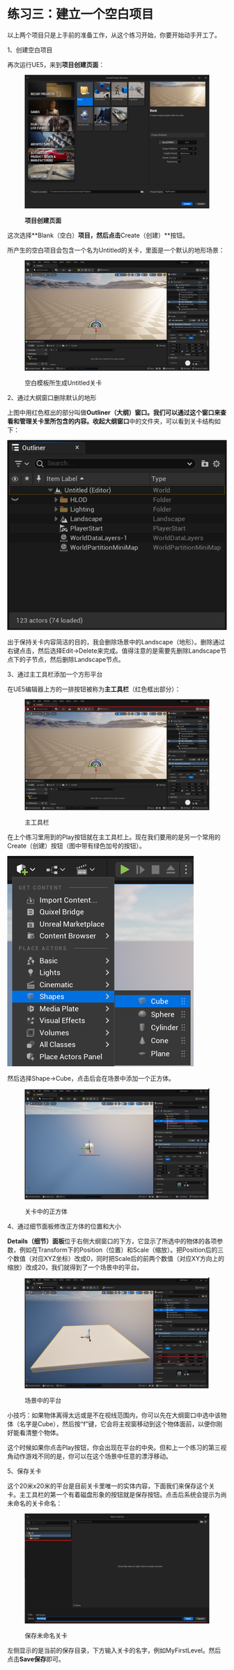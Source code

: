 # 练习三：建立一个空白项目

以上两个项目只是上手前的准备工作，从这个练习开始，你要开始动手开工了。

1、创建空白项目

再次运行UE5，来到**项目创建页面**：

<figure><img src=".gitbook/assets/image (8) (1).png" alt=""><figcaption><p><strong>项目创建页面</strong></p></figcaption></figure>

这次选择**Blank（空白）**项目，然后点击**Create（创建）**按钮。

所产生的空白项目会包含一个名为Untitled的关卡，里面是一个默认的地形场景：

<figure><img src=".gitbook/assets/image (15).png" alt=""><figcaption><p>空白模板所生成Untitled关卡</p></figcaption></figure>

2、通过大纲窗口删除默认的地形

上图中用红色框出的部分叫做**Outliner（大纲）**窗口。我们可以通过这个窗口来查看和管理关卡里所包含的内容。收起**大纲窗口**中的文件夹，可以看到关卡结构如下：

![](<.gitbook/assets/image (12).png>)

出于保持关卡内容简洁的目的，我会删除场景中的Landscape（地形）。删除通过右键点击，然后选择Edit->Delete来完成。值得注意的是需要先删除Landscape节点下的子节点，然后删除Landscape节点。

3、通过主工具栏添加一个方形平台

在UE5编辑器上方的一排按钮被称为**主工具栏**（红色框出部分）：

<figure><img src=".gitbook/assets/image (16).png" alt=""><figcaption><p>主工具栏</p></figcaption></figure>

在上个练习里用到的Play按钮就在主工具栏上。现在我们要用的是另一个常用的Create（创建）按钮（图中带有绿色加号的按钮）。

![](<.gitbook/assets/image (14).png>)

然后选择Shape->Cube，点击后会在场景中添加一个正方体。

<figure><img src=".gitbook/assets/image (4) (1) (1).png" alt=""><figcaption><p>关卡中的正方体</p></figcaption></figure>

4、通过细节面板修改正方体的位置和大小

**Details（细节）面板**位于右侧大纲窗口的下方，它显示了所选中的物体的各项参数，例如在Transform下的Position（位置）和Scale（缩放）。把Position后的三个数值（对应XYZ坐标）改成0，同时把Scale后的前两个数值（对应XY方向上的缩放）改成20，我们就得到了一个场景中的平台。

<figure><img src=".gitbook/assets/image (5) (1).png" alt=""><figcaption><p>场景中的平台</p></figcaption></figure>

小技巧：如果物体离得太远或是不在视线范围内，你可以先在大纲窗口中选中该物体（名字是Cube），然后按“f”键，它会将主视窗移动到这个物体面前，以便你刚好能看清整个物体。

这个时候如果你点击Play按钮，你会出现在平台的中央。但和上一个练习的第三视角动作游戏不同的是，你可以在这个场景中任意的漂浮移动。

5、保存关卡

这个20米x20米的平台是目前关卡里唯一的实体内容，下面我们来保存这个关卡。主工具栏的第一个有着磁盘形象的按钮就是保存按钮。点击后系统会提示为尚未命名的关卡命名：

<figure><img src=".gitbook/assets/image (1) (1) (1) (1).png" alt=""><figcaption><p>保存未命名关卡</p></figcaption></figure>

左侧显示的是当前的保存目录，下方输入关卡的名字，例如MyFirstLevel。然后点击**Save保存**即可。
